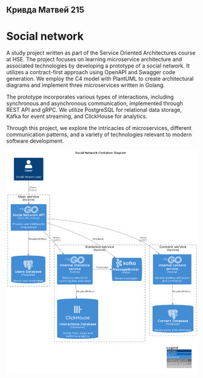 ## Кривда Матвей 215
# Social network

A study project written as part of the Service Oriented Architectures course at HSE. The project focuses on learning microservice architecture and associated technologies by developing a prototype of a social network. It utilizes a contract-first approach using OpenAPI and Swagger code generation. We employ the C4 model with PlantUML to create architectural diagrams and implement three microservices written in Golang.

The prototype incorporates various types of interactions, including synchronous and asynchronous communication, implemented through REST API and gRPC. We utilize PostgreSQL for relational data storage, Kafka for event streaming, and ClickHouse for analytics.

Through this project, we explore the intricacies of microservices, different communication patterns, and a variety of technologies relevant to modern software development.

![](doc/img/Containers.png)
